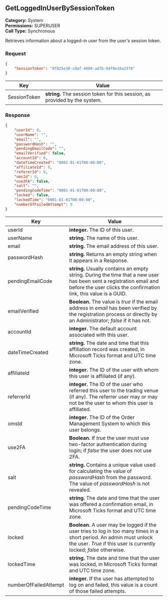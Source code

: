 ## GetLoggedInUserBySessionToken

**Category:** System<br />**Permissions:** SUPERUSER<br />**Call Type:** Synchronous

Retrieves information about a logged-in user from the user's session token.

### Request

```json
{
    "SessionToken": "0f825e38-c0af-4089-ad7b-04f0e16a23f8"
}
```

| Key          | Value                                                        |
| ------------ | ------------------------------------------------------------ |
| SessionToken | **string.** The session token for this session, as provided by the system. |

### Response

```json
{
    "userId": 0,
    "userName": "",
    "email": "",
    "passwordHash": "",
    "pendingEmailCode": "",
    "emailVerified": false,
    "accountId": 0,
    "dateTimeCreated": "0001-01-01T00:00:00",
    "affiliateId": 0,
    "refererId": 0,
    "omsId": 0,
    "use2FA": false,
    "salt": "",
    "pendingCodeTime": "0001-01-01T00:00:00",
    "locked": false,
    "lockedTime": "0001-01-01T00:00:00",
    "numberOfFailedAttempt": 0
}
```

| Key                   | Value                                                        |
| --------------------- | ------------------------------------------------------------ |
| userId                | **integer.** The ID of this user.                            |
| userName              | **string.** The name of this user.                           |
| email                 | **string.** The email address of this user.                  |
| passwordHash          | **string.** Returns an empty string when it appears in a Response.        |
| pendingEmailCode      | **string.** Usually contains an empty string. During the time that a new user has been sent a registration email and before the user clicks the confirmation link, this value is a GUID. |
| emailVerified         | **Boolean.** The value is *true* if the email address in *email* has been verified by the registration process or directly by an Administrator; *false* if it has not. |
| accountId             | **integer.** The default account associated with this user.  |
| dateTimeCreated       | **string.** The date and time that this affiliation record was created, in Microsoft Ticks format and UTC time zone. |
| affiliateId           | **integer.** The ID of the user with whom this user is affiliated (if any). |
| referrerId            | **integer.** The ID of the user who referred this user to the trading venue (if any). The referrer user may or may not be the user to whom this user is affiliated. |
| omsId                 | **integer.** The ID of the Order Management System to which this user belongs. |
| use2FA                | **Boolean.** If *true* the user must use two-factor authentication during login; if *false* the user does not use 2FA. |
| salt                  | **string.** Contains a unique value used for calculating the value of *passwordHash* from the password. The value of *passwordHash* is not revealed.  |
| pendingCodeTime       | **string.** The date and time that the user was offered a confirmation email, in Microsoft Ticks format and UTC time zone. |
| locked                | **Boolean.** A user may be logged if the user tries to log in too many times in a short period. An admin must unlock the user. *True* if this user is currently locked; *false* otherwise. |
| lockedTime            | **string.** The date and time that the user was locked, in Microsoft Ticks format and UTC time zone. |
| numberOfFailedAttempt | **integer.** If the user has attempted to log on and failed, this value is a count of those failed attempts. |




